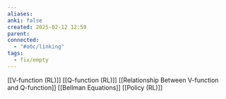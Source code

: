 ```yaml
---
aliases: 
anki: false
created: 2025-02-12 12:59
parent:
connected:
  - "#обс/linking"
tags:
  - fix/empty
---
```


[[V-function (RL)]]
[[Q-function (RL)]]
[[Relationship Between V-function and Q-function]]
[[Bellman Equations]]
[[Policy (RL)]]
